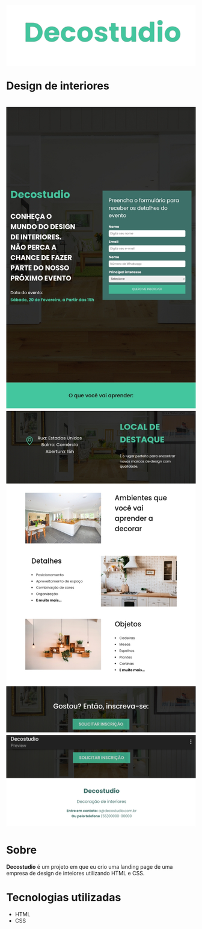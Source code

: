 <h1 align: "center">
<img src="/img-site/20230114_013656-removebg-preview.png"</>
<p>Design de interiores</p>
</h1>


<h1 align: "center"> 
<img src="/img-site/20230114_014120.jpg"</>
<img src="/img-site/20230113_205209.jpg"</>
<img src="/img-site/20230113_205244.jpg"</>
</h1>

# Sobre

**Decostudio** é um projeto em que eu crio uma landing page de uma empresa de design de inteiores utilizando HTML e CSS.

# Tecnologias utilizadas
- HTML
- CSS
